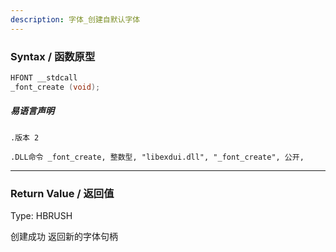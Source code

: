 ```yaml
---
description: 字体_创建自默认字体
---
```


### Syntax / 函数原型

```C++
HFONT __stdcall 
_font_create (void);
```

##### 易语言声明

```Elang
.版本 2

.DLL命令 _font_create, 整数型, "libexdui.dll", "_font_create", 公开, 
```

---

### Return Value / 返回值

Type: HBRUSH

创建成功 返回新的字体句柄
